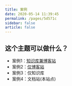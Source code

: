 ```yaml
---
title: 案例
date: 2020-05-14 11:39:45
permalink: /pages/5d571c
sidebar: false
article: false
---
```



## 这个主题可以做什么？
* 案例1：[知识库兼博客站](https://xugaoyi.com/)
* 案例2：[仅博客站](https://xugaoyi.github.io/vdoing-demo-blog/)
* 案例3：仅知识库
* 案例4：文档站(本站点)
